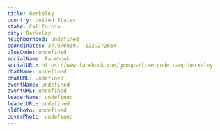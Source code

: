 ```yaml
---
title: Berkeley
country: United States
state: California
city: Berkeley
neighborhood: undefined
coordinates: 37.870839, -122.272864
plusCode: undefined
socialName: Facebook
socialURL: https://www.facebook.com/groups/free.code.camp.berkeley
chatName: undefined
chatURL: undefined
eventName: undefined
eventURL: undefined
leaderName: undefined
leaderURL: undefined
oldPhoto: undefined
coverPhoto: undefined
---
```


